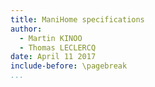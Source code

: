 ```yaml
---
title: ManiHome specifications
author:
  - Martin KINOO
  - Thomas LECLERCQ
date: April 11 2017
include-before: \pagebreak
...
```


